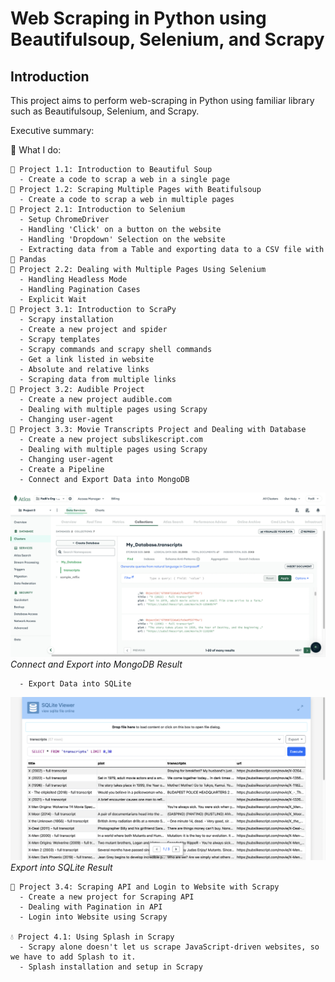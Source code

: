 # Web Scraping in Python using Beautifulsoup, Selenium, and Scrapy

## Introduction 
This project aims to perform web-scraping in Python using familiar library such as Beautifulsoup, Selenium, and Scrapy. 

Executive summary: 

🔧 What I do:

    🍲 Project 1.1: Introduction to Beautiful Soup 
      - Create a code to scrap a web in a single page 
    🍲 Project 1.2: Scraping Multiple Pages with Beatifulsoup
      - Create a code to scrap a web in multiple pages
    🔄 Project 2.1: Introduction to Selenium
      - Setup ChromeDriver 
      - Handling 'Click' on a button on the website 
      - Handling 'Dropdown' Selection on the website 
      - Extracting data from a Table and exporting data to a CSV file with 🐼 Pandas 
    🔄 Project 2.2: Dealing with Multiple Pages Using Selenium
      - Handling Headless Mode 
      - Handling Pagination Cases 
      - Explicit Wait
    🐍 Project 3.1: Introduction to ScraPy
      - Scrapy installation 
      - Create a new project and spider 
      - Scrapy templates 
      - Scrapy commands and scrapy shell commands 
      - Get a link listed in website 
      - Absolute and relative links 
      - Scraping data from multiple links 
    🐍 Project 3.2: Audible Project
      - Create a new project audible.com 
      - Dealing with multiple pages using Scrapy 
      - Changing user-agent 
    🐍 Project 3.3: Movie Transcripts Project and Dealing with Database
      - Create a new project subslikescript.com
      - Dealing with multiple pages using Scrapy 
      - Changing user-agent 
      - Create a Pipeline
      - Connect and Export Data into MongoDB

<img src="web_scraping_scrapy/img/MongoDB_Result.png"> 
<em>Connect and Export into MongoDB Result</em>

      - Export Data into SQLite
<img src="web_scraping_scrapy/img/SQLite Result.png"> 
<em>Export into SQLite Result</em>

    🐍 Project 3.4: Scraping API and Login to Website with Scrapy
      - Create a new project for Scraping API
      - Dealing with Pagination in API
      - Login into Website using Scrapy

    💧 Project 4.1: Using Splash in Scrapy 
      - Scrapy alone doesn't let us scrape JavaScript-driven websites, so we have to add Splash to it. 
      - Splash installation and setup in Scrapy 
